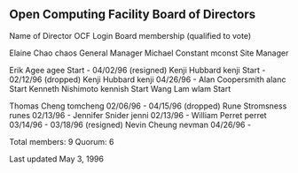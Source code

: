 Open Computing Facility
Board of Directors
-------------------------------------------------------------------------------
Name of Director	OCF Login	Board membership (qualified to vote)

Elaine Chao		chaos		General Manager
Michael Constant	mconst		Site Manager

Erik Agee		agee		Start	 - 04/02/96 (resigned)
Kenji Hubbard		kenji		Start    - 02/12/96 (dropped)
Kenji Hubbard		kenji		04/26/96 -
Alan Coopersmith	alanc		Start
Kenneth Nishimoto	kennish		Start
Wang Lam		wlam		Start

Thomas Cheng		tomcheng	02/06/96 - 04/15/96 (dropped)
Rune Stromsness		runes		02/13/96 -
Jennifer Snider		jenni		02/13/96 -
William Perret		perret		03/14/96 - 03/18/96 (resigned)
Nevin Cheung		nevman		04/26/96 -

Total members:	 9
Quorum:		 6

Last updated May 3, 1996


